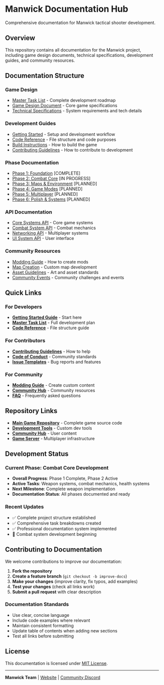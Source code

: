# Manwick Documentation Hub

Comprehensive documentation for Manwick tactical shooter development.

## Overview

This repository contains all documentation for the Manwick project, including game design documents, technical specifications, development guides, and community resources.

## Documentation Structure

### Game Design
- [Master Task List](GameDesign/MASTER_TASK_LIST.md) - Complete development roadmap
- [Game Design Document](GameDesign/GAME_DESIGN_DOCUMENT.md) - Core game specifications
- [Technical Specifications](GameDesign/TECHNICAL_SPECIFICATIONS.md) - System requirements and tech details

### Development Guides  
- [Getting Started](Development/GETTING_STARTED.md) - Setup and development workflow
- [Code Reference](Development/CODE_REFERENCE.md) - File structure and code purposes
- [Build Instructions](Development/BUILD_INSTRUCTIONS.md) - How to build the game
- [Contributing Guidelines](Development/CONTRIBUTING.md) - How to contribute to development

### Phase Documentation
- [Phase 1: Foundation](Phases/PHASE_1_FOUNDATION.md) [COMPLETE]
- [Phase 2: Combat Core](Phases/PHASE_2_COMBAT.md) [IN PROGRESS]  
- [Phase 3: Maps & Environment](Phases/PHASE_3_MAPS.md) [PLANNED]
- [Phase 4: Game Modes](Phases/PHASE_4_GAMEMODES.md) [PLANNED]
- [Phase 5: Multiplayer](Phases/PHASE_5_MULTIPLAYER.md) [PLANNED]
- [Phase 6: Polish & Systems](Phases/PHASE_6_POLISH.md) [PLANNED]

### API Documentation
- [Core Systems API](API/CORE_SYSTEMS.md) - Core game systems
- [Combat System API](API/COMBAT_SYSTEM.md) - Combat mechanics
- [Networking API](API/NETWORKING.md) - Multiplayer systems
- [UI System API](API/UI_SYSTEM.md) - User interface

### Community Resources
- [Modding Guide](Community/MODDING_GUIDE.md) - How to create mods
- [Map Creation](Community/MAP_CREATION.md) - Custom map development  
- [Asset Guidelines](Community/ASSET_GUIDELINES.md) - Art and asset standards
- [Community Events](Community/EVENTS.md) - Community challenges and events

## Quick Links

### For Developers
- **[Getting Started Guide](Development/GETTING_STARTED.md)** - Start here
- **[Master Task List](GameDesign/MASTER_TASK_LIST.md)** - Full development plan
- **[Code Reference](Development/CODE_REFERENCE.md)** - File structure guide

### For Contributors  
- **[Contributing Guidelines](Development/CONTRIBUTING.md)** - How to help
- **[Code of Conduct](Development/CODE_OF_CONDUCT.md)** - Community standards
- **[Issue Templates](Development/ISSUE_TEMPLATES.md)** - Bug reports and features

### For Community
- **[Modding Guide](Community/MODDING_GUIDE.md)** - Create custom content
- **[Community Hub](Community/COMMUNITY_HUB.md)** - Community resources
- **[FAQ](Community/FAQ.md)** - Frequently asked questions

## Repository Links

- **[Main Game Repository](https://github.com/manwic/manwick)** - Complete game source code
- **[Development Tools](https://github.com/manwic/manwick-tools)** - Custom dev tools  
- **[Community Hub](https://github.com/manwic/manwick-community)** - User content
- **[Game Server](https://github.com/manwic/manwick-server)** - Multiplayer infrastructure

## Development Status

### Current Phase: Combat Core Development
- **Overall Progress**: Phase 1 Complete, Phase 2 Active
- **Active Tasks**: Weapon systems, combat mechanics, health systems
- **Next Milestone**: Complete weapon implementation
- **Documentation Status**: All phases documented and ready

### Recent Updates
- ✅ Complete project structure established
- ✅ Comprehensive task breakdowns created  
- ✅ Professional documentation system implemented
- 🔄 Combat system development beginning

## Contributing to Documentation

We welcome contributions to improve our documentation:

1. **Fork the repository**
2. **Create a feature branch** (`git checkout -b improve-docs`)
3. **Make your changes** (improve clarity, fix typos, add examples)
4. **Test your changes** (check all links work)
5. **Submit a pull request** with clear description

### Documentation Standards
- Use clear, concise language
- Include code examples where relevant
- Maintain consistent formatting
- Update table of contents when adding new sections
- Test all links before submitting

## License

This documentation is licensed under [MIT License](LICENSE).

---

**Manwick Team** | [Website](https://manwick.game) | [Community Discord](https://discord.gg/manwick)